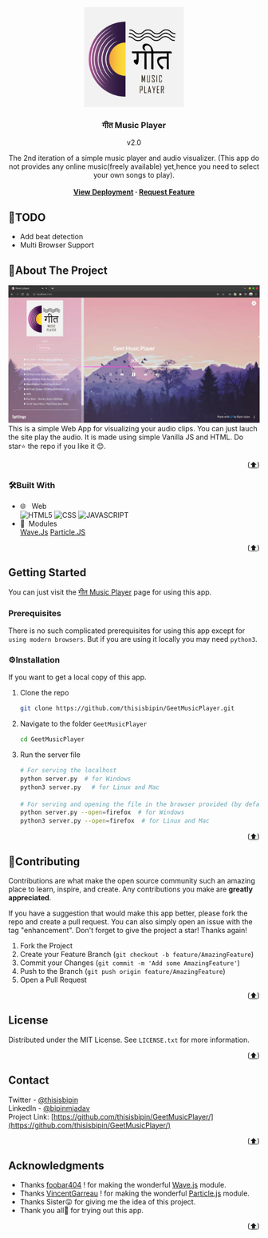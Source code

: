 <div id="top"></div>

<!-- PROJECT LOGO -->
<br />
<div align="center">
  <a href="https://github.comthisisbipin/GeetMusicPlayer">
    <img src="https://raw.githubusercontent.com/thisisbipin/GeetMusicPlayer/master/public/assets/music-logo.jpg" alt="Logo" width="200" height="200">
  </a>

<h3 align="center"> गीत Music Player</h3>
  v2.0
  <p align="center">
    The 2nd iteration of a simple music player and audio visualizer. (This app do not provides any online music(freely available) yet,hence you need to select your own songs to play).
    <br /><br />
    <strong>
    <a href="https://thisisbipin.github.io/GeetMusicPlayer/">View Deployment</a>
    ·
    <a href="https://github.com/thisisbipin/GeetMusicPlayer/issues/new">Request Feature</a>
    </strong>
  </p>
</div>

## 🤔TODO
- Add beat detection
- Multi Browser Support

<!-- ABOUT THE PROJECT -->

## 📝About The Project

![Screenshot](https://raw.githubusercontent.com/thisisbipin/GeetMusicPlayer/master/public/assets/info/screenshot.jpg)
<br />
This is a simple Web App for visualizing your audio clips. You can just lauch the site play the audio. It is made using simple Vanilla JS and HTML. Do star⭐ the repo if you like it 😊.

<p align="right">(<a href="#top">⬆️</a>)</p>

### 🛠Built With

- 🌐 &nbsp; Web </br>
  ![HTML5](https://img.shields.io/badge/-HTML5-333333?style=flat&logo=HTML5)
  ![CSS](https://img.shields.io/badge/-CSS-333333?style=flat&logo=CSS3&logoColor=1572B6)
  ![JAVASCRIPT](https://img.shields.io/badge/-JS-333333?style=flat&logo=javascript)
- 🧾&nbsp; Modules </br>
  [Wave.Js](https://github.com/foobar404/Wave.js/)
  [Particle.JS](https://github.com/VincentGarreau/particles.js/)

<p align="right">(<a href="#top">⬆️</a>)</p>

<!-- GETTING STARTED -->

## Getting Started

You can just visit the [गीत Music Player](https://thisisbipin.github.io/GeetMusicPlayer/) page for using this app.

### Prerequisites

There is no such complicated prerequisites for using this app except for `using modern browsers`. But if you are using it locally you may need `python3`.

### ⚙Installation

If you want to get a local copy of this app.

1. Clone the repo
   ```sh
   git clone https://github.com/thisisbipin/GeetMusicPlayer.git
   ```
2. Navigate to the folder `GeetMusicPlayer`
   ```sh
   cd GeetMusicPlayer
   ```
3. Run the server file

   ```sh
   # For serving the localhost 
   python server.py  # for Windows
   python3 server.py   # for Linux and Mac
   
   # For serving and opening the file in the browser provided (by default firefox)
   python server.py --open=firefox  # for Windows
   python3 server.py --open=firefox  # for Linux and Mac
   ```

<p align="right">(<a href="#top">⬆️</a>)</p>

<!-- CONTRIBUTING -->

## 🤝Contributing

Contributions are what make the open source community such an amazing place to learn, inspire, and create. Any contributions you make are **greatly appreciated**.

If you have a suggestion that would make this app better, please fork the repo and create a pull request. You can also simply open an issue with the tag "enhancement".
Don't forget to give the project a star! Thanks again!

1. Fork the Project
2. Create your Feature Branch (`git checkout -b feature/AmazingFeature`)
3. Commit your Changes (`git commit -m 'Add some AmazingFeature'`)
4. Push to the Branch (`git push origin feature/AmazingFeature`)
5. Open a Pull Request

<p align="right">(<a href="#top">⬆️</a>)</p>

<!-- LICENSE -->

## License

Distributed under the MIT License. See `LICENSE.txt` for more information.

<p align="right">(<a href="#top">⬆️</a>)</p>

<!-- CONTACT -->

## Contact

Twitter - [@thisisbipin](https://twitter.com/thisisbipin) <br>
LinkedIn - [@bipinmjadav](https://www.linkedin.com/in/bipinmjadav/) <br>
Project Link: [https://github.com/thisisbipin/GeetMusicPlayer/](https://github.com/thisisbipin/GeetMusicPlayer/)

<p align="right">(<a href="#top">⬆️</a>)</p>

<!-- ACKNOWLEDGMENTS -->

## Acknowledgments

- Thanks [foobar404](https://github.com/foobar404/) ! for making the wonderful [Wave.js](https://github.com/foobar404/Wave.js/) module.
- Thanks [VincentGarreau](https://github.com/VincentGarreau/) ! for making the wonderful [Particle.js](https://github.com/VincentGarreau/particles.js/) module.
- Thanks Sister😛 for giving me the idea of this project.
- Thank you all🤗 for trying out this app.

<p align="right">(<a href="#top">⬆️</a>)</p>
